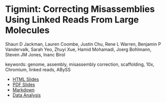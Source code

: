 # Tigmint: Correcting Misassemblies Using Linked Reads From Large Molecules

Shaun D Jackman, Lauren Coombe, Justin Chu, Rene L Warren, Benjamin P Vandervalk, Sarah Yeo, Zhuyi Xue, Hamid Mohamadi, Joerg Bohlmann, Steven JM Jones, Inanc Birol

keywords: genome, assembly, misassembly correction, scaffolding, 10x, Chromium, linked reads, ABySS

- [HTML Slides](http://sjackman.ca/tigmint-recomb-slides/)
- [PDF Slides](https://github.com/sjackman/tigmint-recomb-slides/blob/master/tigmint-slides.pdf)
- [Markdown](tigmint-slides.md)
- [Data Analysis](https://github.com/sjackman/tigmint-data)

